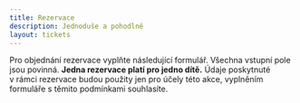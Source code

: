 ```yaml
---
title: Rezervace
description: Jednoduše a pohodlně
layout: tickets
---
```


Pro objednání rezervace vyplňte následující formulář. Všechna vstupní pole jsou povinná. **Jedna rezervace platí pro jedno dítě.** Údaje poskytnuté v&nbsp;rámci rezervace budou použity jen pro&nbsp;účely této akce, vyplněním formuláře s těmito podmínkami souhlasíte. <span id="end-of-reservations"></span>